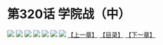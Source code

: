 # 第320话 学院战（中）
![](https://mhpic.xiaomingtaiji.net/comic/D/斗破苍穹拆分版/320话/1.jpg-zymk.middle.webp)
![](https://mhpic.xiaomingtaiji.net/comic/D/斗破苍穹拆分版/320话/2.jpg-zymk.middle.webp)
![](https://mhpic.xiaomingtaiji.net/comic/D/斗破苍穹拆分版/320话/3.jpg-zymk.middle.webp)
![](https://mhpic.xiaomingtaiji.net/comic/D/斗破苍穹拆分版/320话/4.jpg-zymk.middle.webp)
![](https://mhpic.xiaomingtaiji.net/comic/D/斗破苍穹拆分版/320话/5.jpg-zymk.middle.webp)
![](https://mhpic.xiaomingtaiji.net/comic/D/斗破苍穹拆分版/320话/6.jpg-zymk.middle.webp)
![](https://mhpic.xiaomingtaiji.net/comic/D/斗破苍穹拆分版/320话/7.jpg-zymk.middle.webp)
[【上一章】](./319.md)
[【目录】](./READMD.md)
[【下一章】](./321.md)

